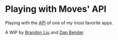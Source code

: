 Playing with Moves' API
=======================

Playing with the [API](https://dev.moves-app.com/) of one of my most favorite apps. 

A WIP by [Brandon Liu](https://github.com/ldrbrandon) and [Dan Bender](https://github.com/danbender).
